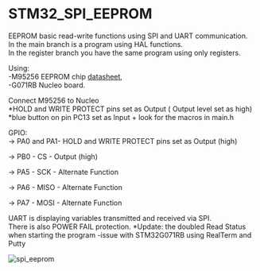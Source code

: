 # STM32_SPI_EEPROM                                                                                                                                                                             
EEPROM basic read-write functions using SPI and UART communication.                                                                                                                
In the main branch is a program using HAL functions.                                                                                                                                         
In the register branch you have the same program using only registers.  



Using:                                                                                                                                                                                  
-M95256 EEPROM chip [datasheet](https://www.tme.eu/Document/5be30b2aa7342810d9a9eeb5ab0cd0f7/M95256-WMN6P-DTE.pdf),                                                                 
-G071RB Nucleo board. 

 Connect M95256 to Nucleo                                                                                                                                                               
 *HOLD and WRITE PROTECT pins set as Output ( Output level set as high)                                                                                                               
*blue button on pin PC13 set as Input + look for the macros in main.h                                                                                                                       


GPIO:                                                                                                                                                                              
-> PA0 and PA1- HOLD and WRITE PROTECT pins set as Output (high)       		

-> PB0 - CS - Output (high)				

-> PA5 - SCK - Alternate Function			

-> PA6 - MISO - Alternate Function	

-> PA7 - MOSI - Alternate Function											                                                                                                                                                                                           				                                                                                 																			
                                                                                                                                                                                              



UART is displaying variables transmitted and received via SPI.                                                                                                                                                   
There is also POWER FAIL protection.
*Update: the doubled Read Status when starting the program -issue with STM32G071RB using RealTerm and Putty

![spi_eeprom](https://user-images.githubusercontent.com/91716038/135610682-273f8405-f37a-4da8-a4de-6a5663e42ba7.PNG)

























